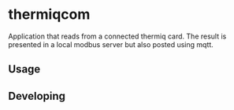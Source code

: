 
# thermiqcom
Application that reads from a connected thermiq card. The result is presented
in a local modbus server but also posted using mqtt.

## Usage

## Developing
